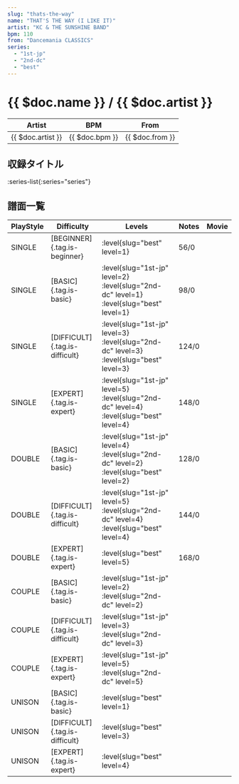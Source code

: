 ```yaml
---
slug: "thats-the-way"
name: "THAT'S THE WAY (I LIKE IT)"
artist: "KC & THE SUNSHINE BAND"
bpm: 110
from: "Dancemania CLASSICS"
series:
  - "1st-jp"
  - "2nd-dc"
  - "best"
---
```


# {{ $doc.name }} / {{ $doc.artist }}

|Artist|BPM|From|
|------|---|----|
|{{ $doc.artist }}|{{ $doc.bpm }}|{{ $doc.from }}|

## 収録タイトル

:series-list{:series="series"}

## 譜面一覧

|PlayStyle|Difficulty|Levels|Notes|Movie|
|---------|----------|------|-----|-----|
|SINGLE|[BEGINNER]{.tag.is-beginner}|<div class="field is-grouped is-grouped-multiline"> :level{slug="best" level=1}</div>|56/0||
|SINGLE|[BASIC]{.tag.is-basic}|<div class="field is-grouped is-grouped-multiline"> :level{slug="1st-jp" level=2} :level{slug="2nd-dc" level=1} :level{slug="best" level=1}</div>|98/0||
|SINGLE|[DIFFICULT]{.tag.is-difficult}|<div class="field is-grouped is-grouped-multiline"> :level{slug="1st-jp" level=3} :level{slug="2nd-dc" level=3} :level{slug="best" level=3}</div>|124/0||
|SINGLE|[EXPERT]{.tag.is-expert}|<div class="field is-grouped is-grouped-multiline"> :level{slug="1st-jp" level=5} :level{slug="2nd-dc" level=4} :level{slug="best" level=4}</div>|148/0||
|DOUBLE|[BASIC]{.tag.is-basic}|<div class="field is-grouped is-grouped-multiline"> :level{slug="1st-jp" level=4} :level{slug="2nd-dc" level=2} :level{slug="best" level=2}</div>|128/0||
|DOUBLE|[DIFFICULT]{.tag.is-difficult}|<div class="field is-grouped is-grouped-multiline"> :level{slug="1st-jp" level=5} :level{slug="2nd-dc" level=4} :level{slug="best" level=4}</div>|144/0||
|DOUBLE|[EXPERT]{.tag.is-expert}|<div class="field is-grouped is-grouped-multiline"> :level{slug="best" level=5}</div>|168/0||
|COUPLE|[BASIC]{.tag.is-basic}|<div class="field is-grouped is-grouped-multiline"> :level{slug="1st-jp" level=2} :level{slug="2nd-dc" level=2}</div>|||
|COUPLE|[DIFFICULT]{.tag.is-difficult}|<div class="field is-grouped is-grouped-multiline"> :level{slug="1st-jp" level=3} :level{slug="2nd-dc" level=3}</div>|||
|COUPLE|[EXPERT]{.tag.is-expert}|<div class="field is-grouped is-grouped-multiline"> :level{slug="1st-jp" level=5} :level{slug="2nd-dc" level=5}</div>|||
|UNISON|[BASIC]{.tag.is-basic}|<div class="field is-grouped is-grouped-multiline"> :level{slug="best" level=1}</div>|||
|UNISON|[DIFFICULT]{.tag.is-difficult}|<div class="field is-grouped is-grouped-multiline"> :level{slug="best" level=3}</div>|||
|UNISON|[EXPERT]{.tag.is-expert}|<div class="field is-grouped is-grouped-multiline"> :level{slug="best" level=4}</div>|||
